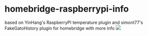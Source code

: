 # homebridge-raspberrypi-info
based on YinHang's RaspberryPI temperature plugin and simont77's FakeGatoHistory plugin for homebridge
with more info
<img src=homebridge-raspberrypi-info/screenshot.png>

